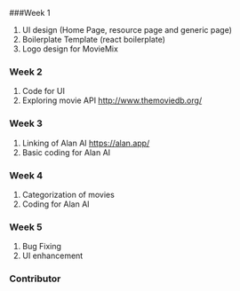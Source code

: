 ###Week 1
1. UI design (Home Page, resource page and generic page)
2. Boilerplate Template (react boilerplate)
3. Logo design for MovieMix

### Week 2
1. Code for UI
2. Exploring movie API http://www.themoviedb.org/

### Week 3
1. Linking of Alan AI https://alan.app/
2. Basic coding for Alan AI

### Week 4
1. Categorization of movies
2. Coding for Alan AI

### Week 5
1. Bug Fixing
2. UI enhancement

### Contributor




